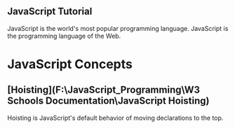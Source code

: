 ## JavaScript Tutorial

JavaScript is the world's most popular programming language.
JavaScript is the programming language of the Web.

# JavaScript Concepts

## [Hoisting](F:\JavaScript_Programming\W3 Schools Documentation\JavaScript Hoisting)

Hoisting is JavaScript's default behavior of moving declarations to the top.
